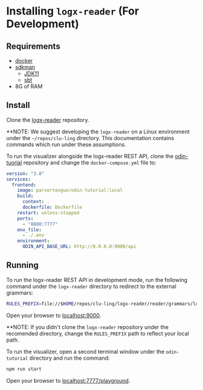 # Installing `logx-reader` (For Development)

## Requirements

- [docker](https://docs.docker.com/get-docker/)
- [sdkman](https://sdkman.io/install)
    - [JDK11](https://sdkman.io/jdks#AdoptOpenJDK)
    - [sbt](https://www.scala-sbt.org/1.x/docs/Installing-sbt-on-Linux.html)
- 8G of RAM

## Install

Clone the [logx-reader](https://github.com/clu-ling/logx-reader) repository.

**NOTE: We suggest developing the `logx-reader` on a Linux environment under the `~/repos/clu-ling` directory. This documentation contains commands which run under these assumptions.

To run the visualizer alongside the logx-reader REST API, clone the [odin-tuorial](https://github.com/clu-ling/odin-tutorial) repository and change the `docker-compose.yml` file to:

```yaml
version: "3.8"
services:
  frontend:
    image: parsertongue/odin-tutorial:local
    build:
      context: .
      dockerfile: Dockerfile
    restart: unless-stopped
    ports:
      - "8880:7777"
    env_file:
      - ./.env
    environment:
      ODIN_API_BASE_URL: http://0.0.0.0:9000/api
```

## Running

To run the logx-reader REST API in development mode, run the following command under the `logx-reader` directory to redirect to the external grammars:

```bash
RULES_PREFIX=file://$HOME/repos/clu-ling/logx-reader/reader/grammars/logx sbt web
```

Open your browser to [localhost:9000](http://localhost:9000).

**NOTE: If you didn't clone the `logx-reader` repository under the recomended directory, change the `RULES_PREFIX` path to reflect your local path.

To run the visualizer, open a second terminal window under the `odin-tutorial` directory and run the command:

```bash
npm run start
```

Open your browser to [localhost:7777/playground](http://localhost:7777/playground).
